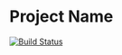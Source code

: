 # Project Name

[![Build Status](https://github.com/Muzyria/CI_first_test/actions/workflows/ci.yml/badge.svg?brance=master)](https://github.com/Muzyria/CI_first_test/actions/workflows/ci.yml)
